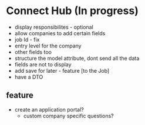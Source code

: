 # Connect Hub (In progress)
 - display responsibilites - optional
- allow companies to add certain fields
 - job Id - fix 
 - entry level for the company
 - other fields too
 - structure the model attribute, dont send all the data
 - fields are not to display
 - add save for later - feature [to the Job]
 - have a DTO
 
## feature
- create an application portal?
    - custom company specific questions?
